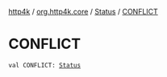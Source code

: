 [http4k](../../index.md) / [org.http4k.core](../index.md) / [Status](index.md) / [CONFLICT](./-c-o-n-f-l-i-c-t.md)

# CONFLICT

`val CONFLICT: `[`Status`](index.md)